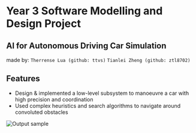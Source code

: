 # Year 3 Software Modelling and Design Project
## AI for Autonomous Driving Car Simulation 

made by:
`Therrense Lua (github: ttvs)`
`Tianlei Zheng (github: ztl8702)`


## Features
- Design & implemented a low-level subsystem to manoeuvre a car with high precision and coordination 
- Used complex heuristics and search algorithms to navigate around convoluted obstacles 

![Output sample](https://github.com/ztl8702/smd-part-c/video1527403708.gif)
